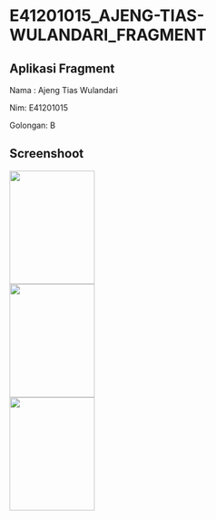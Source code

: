 # E41201015_AJENG-TIAS-WULANDARI_FRAGMENT
## Aplikasi Fragment

Nama : Ajeng Tias Wulandari <br>

Nim: E41201015

Golongan: B


## Screenshoot

<img src="Screenshot/home.PNG" width="150" height="200"> <br>
<img src="Screenshot/contact.PNG" width="150" height="200"> <br>
<img src="Screenshot/setting.PNG" width="150" height="200"> <br>
